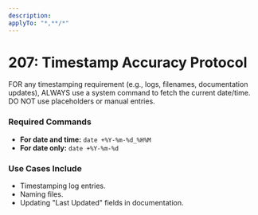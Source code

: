 ```yaml
---
description:  
applyTo: "*,**/*"
---
```


# 207: Timestamp Accuracy Protocol

FOR any timestamping requirement (e.g., logs, filenames, documentation updates), ALWAYS use a system command to fetch the current date/time. DO NOT use placeholders or manual entries.

### Required Commands
-   **For date and time:** `date +%Y-%m-%d_%H%M`
-   **For date only:** `date +%Y-%m-%d`

### Use Cases Include
-   Timestamping log entries.
-   Naming files.
-   Updating "Last Updated" fields in documentation.
